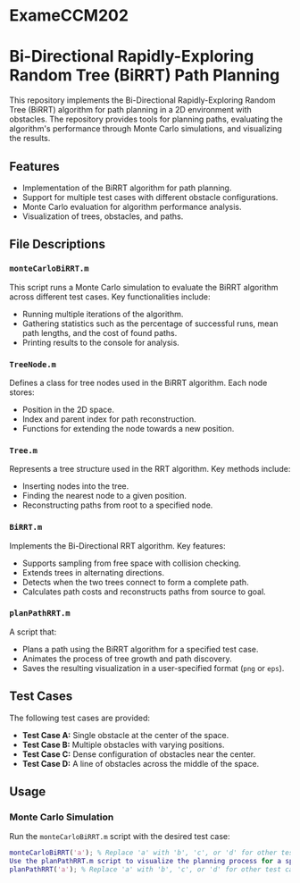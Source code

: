 # ExameCCM202
# Bi-Directional Rapidly-Exploring Random Tree (BiRRT) Path Planning

This repository implements the Bi-Directional Rapidly-Exploring Random Tree (BiRRT) algorithm for path planning in a 2D environment with obstacles. The repository provides tools for planning paths, evaluating the algorithm's performance through Monte Carlo simulations, and visualizing the results.

## Features
- Implementation of the BiRRT algorithm for path planning.
- Support for multiple test cases with different obstacle configurations.
- Monte Carlo evaluation for algorithm performance analysis.
- Visualization of trees, obstacles, and paths.

## File Descriptions

### `monteCarloBiRRT.m`
This script runs a Monte Carlo simulation to evaluate the BiRRT algorithm across different test cases. Key functionalities include:
- Running multiple iterations of the algorithm.
- Gathering statistics such as the percentage of successful runs, mean path lengths, and the cost of found paths.
- Printing results to the console for analysis.

### `TreeNode.m`
Defines a class for tree nodes used in the BiRRT algorithm. Each node stores:
- Position in the 2D space.
- Index and parent index for path reconstruction.
- Functions for extending the node towards a new position.

### `Tree.m`
Represents a tree structure used in the RRT algorithm. Key methods include:
- Inserting nodes into the tree.
- Finding the nearest node to a given position.
- Reconstructing paths from root to a specified node.

### `BiRRT.m`
Implements the Bi-Directional RRT algorithm. Key features:
- Supports sampling from free space with collision checking.
- Extends trees in alternating directions.
- Detects when the two trees connect to form a complete path.
- Calculates path costs and reconstructs paths from source to goal.

### `planPathRRT.m`
A script that:
- Plans a path using the BiRRT algorithm for a specified test case.
- Animates the process of tree growth and path discovery.
- Saves the resulting visualization in a user-specified format (`png` or `eps`).

## Test Cases
The following test cases are provided:
- **Test Case A:** Single obstacle at the center of the space.
- **Test Case B:** Multiple obstacles with varying positions.
- **Test Case C:** Dense configuration of obstacles near the center.
- **Test Case D:** A line of obstacles across the middle of the space.

## Usage

### Monte Carlo Simulation
Run the `monteCarloBiRRT.m` script with the desired test case:
```matlab
monteCarloBiRRT('a'); % Replace 'a' with 'b', 'c', or 'd' for other test cases
Use the planPathRRT.m script to visualize the planning process for a specific test case:
planPathRRT('a'); % Replace 'a' with 'b', 'c', or 'd' for other test cases
